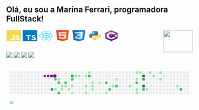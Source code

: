 ## Olá, eu sou a Marina Ferrari, programadora FullStack!
<!-- [![Anurag's GitHub stats](https://github-readme-stats.vercel.app/api?username=marinawhale)](https://github.com/anuraghazra/github-readme-stats) -->
<div style="display: inline_block" >
  <img align="center" alt="Rafa-Js" height="30" width="40" src="https://raw.githubusercontent.com/devicons/devicon/master/icons/javascript/javascript-plain.svg">
  <img align="center" alt="Rafa-Ts" height="30" width="40" src="https://raw.githubusercontent.com/devicons/devicon/master/icons/typescript/typescript-plain.svg">
  <img align="center" alt="Rafa-React" height="30" width="40" src="https://raw.githubusercontent.com/devicons/devicon/master/icons/react/react-original.svg">
  <img align="center" alt="Rafa-HTML" height="30" width="40" src="https://raw.githubusercontent.com/devicons/devicon/master/icons/html5/html5-original.svg">
  <img align="center" alt="Rafa-CSS" height="30" width="40" src="https://raw.githubusercontent.com/devicons/devicon/master/icons/css3/css3-original.svg">
  <img align="center" alt="Rafa-Python" height="30" width="40" src="https://raw.githubusercontent.com/devicons/devicon/master/icons/python/python-original.svg">
  <img align="center" alt="Rafa-Csharp" height="30" width="40" src="https://raw.githubusercontent.com/devicons/devicon/master/icons/csharp/csharp-original.svg">
  <!--img align="center" height="30" width="40" src="https://cdn.jsdelivr.net/gh/devicons/devicon@latest/icons/mysql/mysql-original.svg" />-->

  <img align="right" alt="" src="https://media1.giphy.com/media/v1.Y2lkPTc5MGI3NjExaDVjbXhhaHB0djBrempuczZkZmY0c2Vydjd2eTE0aDFvb2YyMnBqZiZlcD12MV9pbnRlcm5hbF9naWZfYnlfaWQmY3Q9cw/17pcy93hTM0MkRLh8R/giphy.gif" height="60" width="80">

</div>
  
  ##
 
<div> 
  <a href="https://www.instagram.com/mar_ina.ferrari" target="_blank"><img src="https://img.shields.io/badge/-Instagram-%23E4405F?style=for-the-badge&logo=instagram&logoColor=white" target="_blank"></a>
  <a href="https://www.linkedin.com/in/marina-ferrari-b10456244" target="_blank"><img src="https://img.shields.io/badge/-LinkedIn-%230077B5?style=for-the-badge&logo=linkedin&logoColor=white" target="_blank"></a>
  <a href="https://discord.gg/GkK5DrVe" target="_blank"><img src="https://img.shields.io/badge/Discord-7289DA?style=for-the-badge&logo=discord&logoColor=white" target="_blank"></a>
  <a href="mailto:marinaferrarim@gmail.com" target="_blank"><img src="https://img.shields.io/badge/Gmail-D14836?style=for-the-badge&logo=gmail&logoColor=white" target="_blank"></a> 
  
</div>

<svg viewBox="-16 -32 880 192" width="880" height="192" xmlns="http://www.w3.org/2000/svg"><style>@keyframes c0{2.87%{fill:var(--c1)}2.89%,to{fill:var(--ce)}}@keyframes c1{76.67%{fill:var(--c3)}76.69%,to{fill:var(--ce)}}@keyframes c2{4.78%{fill:var(--c1)}4.8%,to{fill:var(--ce)}}@keyframes c3{44.72%{fill:var(--c2)}44.74%,to{fill:var(--ce)}}@keyframes c4{9.26%{fill:var(--c1)}9.28%,to{fill:var(--ce)}}@keyframes c5{5.42%{fill:var(--c1)}5.44%,to{fill:var(--ce)}}@keyframes c6{44.08%{fill:var(--c2)}44.1%,to{fill:var(--ce)}}@keyframes c7{46.32%{fill:var(--c2)}46.34%,to{fill:var(--ce)}}@keyframes c8{6.38%{fill:var(--c1)}6.4%,to{fill:var(--ce)}}@keyframes c9{8.62%{fill:var(--c1)}8.64%,to{fill:var(--ce)}}@keyframes ca{43.44%{fill:var(--c2)}43.46%,to{fill:var(--ce)}}@keyframes cb{6.7%{fill:var(--c1)}6.72%,to{fill:var(--ce)}}@keyframes cc{7.98%{fill:var(--c1)}8%,to{fill:var(--ce)}}@keyframes cd{73.47%{fill:var(--c3)}73.49%,to{fill:var(--ce)}}@keyframes ce{42.48%{fill:var(--c2)}42.5%,to{fill:var(--ce)}}@keyframes cf{7.34%{fill:var(--c1)}7.36%,to{fill:var(--ce)}}@keyframes cg{11.81%{fill:var(--c1)}11.83%,to{fill:var(--ce)}}@keyframes ch{41.84%{fill:var(--c1)}41.86%,to{fill:var(--ce)}}@keyframes ci{41.52%{fill:var(--c1)}41.54%,to{fill:var(--ce)}}@keyframes cj{40.88%{fill:var(--c1)}40.9%,to{fill:var(--ce)}}@keyframes ck{13.73%{fill:var(--c1)}13.75%,to{fill:var(--ce)}}@keyframes cl{13.09%{fill:var(--c1)}13.11%,to{fill:var(--ce)}}@keyframes cm{40.25%{fill:var(--c1)}40.27%,to{fill:var(--ce)}}@keyframes cn{50.79%{fill:var(--c2)}50.81%,to{fill:var(--ce)}}@keyframes co{14.69%{fill:var(--c1)}14.71%,to{fill:var(--ce)}}@keyframes cp{14.37%{fill:var(--c1)}14.39%,to{fill:var(--ce)}}@keyframes cq{16.6%{fill:var(--c1)}16.62%,to{fill:var(--ce)}}@keyframes cr{15.33%{fill:var(--c1)}15.35%,to{fill:var(--ce)}}@keyframes cs{53.03%{fill:var(--c2)}53.05%,to{fill:var(--ce)}}@keyframes ct{18.2%{fill:var(--c1)}18.22%,to{fill:var(--ce)}}@keyframes cu{53.98%{fill:var(--c2)}54%,to{fill:var(--ce)}}@keyframes cv{19.48%{fill:var(--c1)}19.5%,to{fill:var(--ce)}}@keyframes cw{20.44%{fill:var(--c1)}20.46%,to{fill:var(--ce)}}@keyframes cx{54.94%{fill:var(--c2)}54.96%,to{fill:var(--ce)}}@keyframes cy{35.13%{fill:var(--c1)}35.15%,to{fill:var(--ce)}}@keyframes cz{22.99%{fill:var(--c1)}23.01%,to{fill:var(--ce)}}@keyframes c10{22.35%{fill:var(--c1)}22.37%,to{fill:var(--ce)}}@keyframes c11{57.18%{fill:var(--c2)}57.2%,to{fill:var(--ce)}}@keyframes c12{34.18%{fill:var(--c1)}34.2%,to{fill:var(--ce)}}@keyframes c13{33.86%{fill:var(--c1)}33.88%,to{fill:var(--ce)}}@keyframes c14{23.31%{fill:var(--c1)}23.33%,to{fill:var(--ce)}}@keyframes c15{86.57%{fill:var(--c4)}86.59%,to{fill:var(--ce)}}@keyframes c16{66.44%{fill:var(--c3)}66.46%,to{fill:var(--ce)}}@keyframes c17{85.61%{fill:var(--c4)}85.63%,to{fill:var(--ce)}}@keyframes c18{58.46%{fill:var(--c2)}58.48%,to{fill:var(--ce)}}@keyframes c19{32.58%{fill:var(--c1)}32.6%,to{fill:var(--ce)}}@keyframes c1a{24.27%{fill:var(--c1)}24.29%,to{fill:var(--ce)}}@keyframes c1b{24.91%{fill:var(--c1)}24.93%,to{fill:var(--ce)}}@keyframes c1c{25.87%{fill:var(--c1)}25.89%,to{fill:var(--ce)}}@keyframes c1d{27.15%{fill:var(--c1)}27.17%,to{fill:var(--ce)}}@keyframes c1e{29.38%{fill:var(--c1)}29.4%,to{fill:var(--ce)}}@keyframes c1f{61.97%{fill:var(--c2)}61.99%,to{fill:var(--ce)}}@keyframes u0{2.87%{transform:scale(0,1)}2.89%,4.78%{transform:scale(.03,1)}4.8%,5.42%{transform:scale(.06,1)}5.44%,6.38%{transform:scale(.09,1)}6.4%,6.7%{transform:scale(.11,1)}6.72%,7.34%{transform:scale(.14,1)}7.36%,7.98%{transform:scale(.17,1)}8%,8.62%{transform:scale(.2,1)}8.64%,9.26%{transform:scale(.23,1)}11.81%,9.28%{transform:scale(.26,1)}11.83%,13.09%{transform:scale(.29,1)}13.11%,13.73%{transform:scale(.31,1)}13.75%,14.37%{transform:scale(.34,1)}14.39%,14.69%{transform:scale(.37,1)}14.71%,15.33%{transform:scale(.4,1)}15.35%,16.6%{transform:scale(.43,1)}16.62%,18.2%{transform:scale(.46,1)}18.22%,19.48%{transform:scale(.49,1)}19.5%,20.44%{transform:scale(.51,1)}20.46%,22.35%{transform:scale(.54,1)}22.37%,22.99%{transform:scale(.57,1)}23.01%,23.31%{transform:scale(.6,1)}23.33%,24.27%{transform:scale(.63,1)}24.29%,24.91%{transform:scale(.66,1)}24.93%,25.87%{transform:scale(.69,1)}25.89%,27.15%{transform:scale(.71,1)}27.17%,29.38%{transform:scale(.74,1)}29.4%,32.58%{transform:scale(.77,1)}32.6%,33.86%{transform:scale(.8,1)}33.88%,34.18%{transform:scale(.83,1)}34.2%,35.13%{transform:scale(.86,1)}35.15%,40.25%{transform:scale(.89,1)}40.27%,40.88%{transform:scale(.91,1)}40.9%,41.52%{transform:scale(.94,1)}41.54%,41.84%{transform:scale(.97,1)}41.86%,to{transform:scale(1,1)}}@keyframes u1{42.48%{transform:scale(0,1)}42.5%,43.44%{transform:scale(.08,1)}43.46%,44.08%{transform:scale(.17,1)}44.1%,44.72%{transform:scale(.25,1)}44.74%,46.32%{transform:scale(.33,1)}46.34%,50.79%{transform:scale(.42,1)}50.81%,53.03%{transform:scale(.5,1)}53.05%,53.98%{transform:scale(.58,1)}54%,54.94%{transform:scale(.67,1)}54.96%,57.18%{transform:scale(.75,1)}57.2%,58.46%{transform:scale(.83,1)}58.48%,61.97%{transform:scale(.92,1)}61.99%,to{transform:scale(1,1)}}@keyframes u2{66.44%{transform:scale(0,1)}66.46%,73.47%{transform:scale(.33,1)}73.49%,76.67%{transform:scale(.67,1)}76.69%,to{transform:scale(1,1)}}@keyframes u3{85.61%{transform:scale(0,1)}85.63%,86.57%{transform:scale(.5,1)}86.59%,to{transform:scale(1,1)}}@keyframes s0{0%,99.68%{transform:translate(0,-16px)}.32%{transform:translate(0,0)}2.56%{transform:translate(112px,0)}2.88%{transform:translate(112px,16px)}5.11%{transform:translate(224px,16px)}44.41%,5.43%{transform:translate(224px,32px)}5.75%{transform:translate(240px,32px)}6.39%{transform:translate(240px,64px)}11.18%,7.35%{transform:translate(288px,64px)}7.67%{transform:translate(288px,80px)}9.27%{transform:translate(208px,80px)}9.58%{transform:translate(208px,64px)}11.82%{transform:translate(288px,96px)}13.1%{transform:translate(352px,96px)}13.74%{transform:translate(352px,64px)}14.38%,16.29%{transform:translate(384px,64px)}14.7%{transform:translate(384px,48px)}15.34%{transform:translate(416px,48px)}15.65%{transform:translate(416px,64px)}16.61%{transform:translate(384px,80px)}17.89%{transform:translate(448px,80px)}18.21%{transform:translate(448px,96px)}18.85%{transform:translate(480px,96px)}19.81%{transform:translate(480px,48px)}20.13%{transform:translate(496px,48px)}20.45%{transform:translate(496px,32px)}22.36%{transform:translate(592px,32px)}23%{transform:translate(592px,0)}24.6%{transform:translate(672px,0)}24.92%{transform:translate(672px,16px)}25.56%,26.84%{transform:translate(704px,16px)}25.88%{transform:translate(704px,0)}26.2%{transform:translate(720px,0)}26.52%{transform:translate(720px,16px)}27.16%{transform:translate(704px,32px)}28.75%{transform:translate(784px,32px)}29.39%{transform:translate(784px,64px)}32.27%{transform:translate(640px,64px)}32.91%{transform:translate(640px,96px)}33.87%{transform:translate(592px,96px)}34.5%,56.87%{transform:translate(592px,64px)}35.14%{transform:translate(560px,64px)}36.42%{transform:translate(560px,0)}40.58%{transform:translate(352px,0)}40.89%{transform:translate(352px,16px)}41.85%{transform:translate(304px,16px)}42.17%{transform:translate(304px,32px)}43.13%{transform:translate(256px,32px)}43.45%{transform:translate(256px,48px)}44.09%,45.37%{transform:translate(224px,48px)}44.73%{transform:translate(208px,32px)}45.05%{transform:translate(208px,48px)}46.33%{transform:translate(224px,96px)}49.2%{transform:translate(368px,96px)}50.8%{transform:translate(368px,16px)}52.4%{transform:translate(448px,16px)}53.04%{transform:translate(448px,48px)}53.35%{transform:translate(464px,48px)}53.99%{transform:translate(464px,80px)}54.63%{transform:translate(496px,80px)}54.95%{transform:translate(496px,64px)}57.19%{transform:translate(592px,48px)}57.51%{transform:translate(608px,48px)}58.15%{transform:translate(608px,80px)}61.98%{transform:translate(800px,80px)}62.94%{transform:translate(800px,32px)}66.77%{transform:translate(608px,32px)}67.09%{transform:translate(608px,16px)}75.4%{transform:translate(192px,16px)}76.68%{transform:translate(192px,80px)}85.3%{transform:translate(624px,80px)}86.58%{transform:translate(624px,16px)}97.44%{transform:translate(80px,16px)}97.76%{transform:translate(80px,0)}98.08%{transform:translate(64px,0)}98.4%{transform:translate(64px,-16px)}}@keyframes s1{0%,99.68%{transform:translate(16px,-16px)}.32%{transform:translate(0,-16px)}.64%{transform:translate(0,0)}2.88%{transform:translate(112px,0)}3.19%{transform:translate(112px,16px)}5.43%{transform:translate(224px,16px)}44.73%,5.75%{transform:translate(224px,32px)}6.07%{transform:translate(240px,32px)}6.71%{transform:translate(240px,64px)}11.5%,7.67%{transform:translate(288px,64px)}7.99%{transform:translate(288px,80px)}9.58%{transform:translate(208px,80px)}9.9%{transform:translate(208px,64px)}12.14%{transform:translate(288px,96px)}13.42%{transform:translate(352px,96px)}14.06%{transform:translate(352px,64px)}14.7%,16.61%{transform:translate(384px,64px)}15.02%{transform:translate(384px,48px)}15.65%{transform:translate(416px,48px)}15.97%{transform:translate(416px,64px)}16.93%{transform:translate(384px,80px)}18.21%{transform:translate(448px,80px)}18.53%{transform:translate(448px,96px)}19.17%{transform:translate(480px,96px)}20.13%{transform:translate(480px,48px)}20.45%{transform:translate(496px,48px)}20.77%{transform:translate(496px,32px)}22.68%{transform:translate(592px,32px)}23.32%{transform:translate(592px,0)}24.92%{transform:translate(672px,0)}25.24%{transform:translate(672px,16px)}25.88%,27.16%{transform:translate(704px,16px)}26.2%{transform:translate(704px,0)}26.52%{transform:translate(720px,0)}26.84%{transform:translate(720px,16px)}27.48%{transform:translate(704px,32px)}29.07%{transform:translate(784px,32px)}29.71%{transform:translate(784px,64px)}32.59%{transform:translate(640px,64px)}33.23%{transform:translate(640px,96px)}34.19%{transform:translate(592px,96px)}34.82%,57.19%{transform:translate(592px,64px)}35.46%{transform:translate(560px,64px)}36.74%{transform:translate(560px,0)}40.89%{transform:translate(352px,0)}41.21%{transform:translate(352px,16px)}42.17%{transform:translate(304px,16px)}42.49%{transform:translate(304px,32px)}43.45%{transform:translate(256px,32px)}43.77%{transform:translate(256px,48px)}44.41%,45.69%{transform:translate(224px,48px)}45.05%{transform:translate(208px,32px)}45.37%{transform:translate(208px,48px)}46.65%{transform:translate(224px,96px)}49.52%{transform:translate(368px,96px)}51.12%{transform:translate(368px,16px)}52.72%{transform:translate(448px,16px)}53.35%{transform:translate(448px,48px)}53.67%{transform:translate(464px,48px)}54.31%{transform:translate(464px,80px)}54.95%{transform:translate(496px,80px)}55.27%{transform:translate(496px,64px)}57.51%{transform:translate(592px,48px)}57.83%{transform:translate(608px,48px)}58.47%{transform:translate(608px,80px)}62.3%{transform:translate(800px,80px)}63.26%{transform:translate(800px,32px)}67.09%{transform:translate(608px,32px)}67.41%{transform:translate(608px,16px)}75.72%{transform:translate(192px,16px)}77%{transform:translate(192px,80px)}85.62%{transform:translate(624px,80px)}86.9%{transform:translate(624px,16px)}97.76%{transform:translate(80px,16px)}98.08%{transform:translate(80px,0)}98.4%{transform:translate(64px,0)}98.72%{transform:translate(64px,-16px)}}@keyframes s2{0%,99.68%{transform:translate(32px,-16px)}.64%{transform:translate(0,-16px)}.96%{transform:translate(0,0)}3.19%{transform:translate(112px,0)}3.51%{transform:translate(112px,16px)}5.75%{transform:translate(224px,16px)}45.05%,6.07%{transform:translate(224px,32px)}6.39%{transform:translate(240px,32px)}7.03%{transform:translate(240px,64px)}11.82%,7.99%{transform:translate(288px,64px)}8.31%{transform:translate(288px,80px)}9.9%{transform:translate(208px,80px)}10.22%{transform:translate(208px,64px)}12.46%{transform:translate(288px,96px)}13.74%{transform:translate(352px,96px)}14.38%{transform:translate(352px,64px)}15.02%,16.93%{transform:translate(384px,64px)}15.34%{transform:translate(384px,48px)}15.97%{transform:translate(416px,48px)}16.29%{transform:translate(416px,64px)}17.25%{transform:translate(384px,80px)}18.53%{transform:translate(448px,80px)}18.85%{transform:translate(448px,96px)}19.49%{transform:translate(480px,96px)}20.45%{transform:translate(480px,48px)}20.77%{transform:translate(496px,48px)}21.09%{transform:translate(496px,32px)}23%{transform:translate(592px,32px)}23.64%{transform:translate(592px,0)}25.24%{transform:translate(672px,0)}25.56%{transform:translate(672px,16px)}26.2%,27.48%{transform:translate(704px,16px)}26.52%{transform:translate(704px,0)}26.84%{transform:translate(720px,0)}27.16%{transform:translate(720px,16px)}27.8%{transform:translate(704px,32px)}29.39%{transform:translate(784px,32px)}30.03%{transform:translate(784px,64px)}32.91%{transform:translate(640px,64px)}33.55%{transform:translate(640px,96px)}34.5%{transform:translate(592px,96px)}35.14%,57.51%{transform:translate(592px,64px)}35.78%{transform:translate(560px,64px)}37.06%{transform:translate(560px,0)}41.21%{transform:translate(352px,0)}41.53%{transform:translate(352px,16px)}42.49%{transform:translate(304px,16px)}42.81%{transform:translate(304px,32px)}43.77%{transform:translate(256px,32px)}44.09%{transform:translate(256px,48px)}44.73%,46.01%{transform:translate(224px,48px)}45.37%{transform:translate(208px,32px)}45.69%{transform:translate(208px,48px)}46.96%{transform:translate(224px,96px)}49.84%{transform:translate(368px,96px)}51.44%{transform:translate(368px,16px)}53.04%{transform:translate(448px,16px)}53.67%{transform:translate(448px,48px)}53.99%{transform:translate(464px,48px)}54.63%{transform:translate(464px,80px)}55.27%{transform:translate(496px,80px)}55.59%{transform:translate(496px,64px)}57.83%{transform:translate(592px,48px)}58.15%{transform:translate(608px,48px)}58.79%{transform:translate(608px,80px)}62.62%{transform:translate(800px,80px)}63.58%{transform:translate(800px,32px)}67.41%{transform:translate(608px,32px)}67.73%{transform:translate(608px,16px)}76.04%{transform:translate(192px,16px)}77.32%{transform:translate(192px,80px)}85.94%{transform:translate(624px,80px)}87.22%{transform:translate(624px,16px)}98.08%{transform:translate(80px,16px)}98.4%{transform:translate(80px,0)}98.72%{transform:translate(64px,0)}99.04%{transform:translate(64px,-16px)}}@keyframes s3{0%,99.68%{transform:translate(48px,-16px)}.96%{transform:translate(0,-16px)}1.28%{transform:translate(0,0)}3.51%{transform:translate(112px,0)}3.83%{transform:translate(112px,16px)}6.07%{transform:translate(224px,16px)}45.37%,6.39%{transform:translate(224px,32px)}6.71%{transform:translate(240px,32px)}7.35%{transform:translate(240px,64px)}12.14%,8.31%{transform:translate(288px,64px)}8.63%{transform:translate(288px,80px)}10.22%{transform:translate(208px,80px)}10.54%{transform:translate(208px,64px)}12.78%{transform:translate(288px,96px)}14.06%{transform:translate(352px,96px)}14.7%{transform:translate(352px,64px)}15.34%,17.25%{transform:translate(384px,64px)}15.65%{transform:translate(384px,48px)}16.29%{transform:translate(416px,48px)}16.61%{transform:translate(416px,64px)}17.57%{transform:translate(384px,80px)}18.85%{transform:translate(448px,80px)}19.17%{transform:translate(448px,96px)}19.81%{transform:translate(480px,96px)}20.77%{transform:translate(480px,48px)}21.09%{transform:translate(496px,48px)}21.41%{transform:translate(496px,32px)}23.32%{transform:translate(592px,32px)}23.96%{transform:translate(592px,0)}25.56%{transform:translate(672px,0)}25.88%{transform:translate(672px,16px)}26.52%,27.8%{transform:translate(704px,16px)}26.84%{transform:translate(704px,0)}27.16%{transform:translate(720px,0)}27.48%{transform:translate(720px,16px)}28.12%{transform:translate(704px,32px)}29.71%{transform:translate(784px,32px)}30.35%{transform:translate(784px,64px)}33.23%{transform:translate(640px,64px)}33.87%{transform:translate(640px,96px)}34.82%{transform:translate(592px,96px)}35.46%,57.83%{transform:translate(592px,64px)}36.1%{transform:translate(560px,64px)}37.38%{transform:translate(560px,0)}41.53%{transform:translate(352px,0)}41.85%{transform:translate(352px,16px)}42.81%{transform:translate(304px,16px)}43.13%{transform:translate(304px,32px)}44.09%{transform:translate(256px,32px)}44.41%{transform:translate(256px,48px)}45.05%,46.33%{transform:translate(224px,48px)}45.69%{transform:translate(208px,32px)}46.01%{transform:translate(208px,48px)}47.28%{transform:translate(224px,96px)}50.16%{transform:translate(368px,96px)}51.76%{transform:translate(368px,16px)}53.35%{transform:translate(448px,16px)}53.99%{transform:translate(448px,48px)}54.31%{transform:translate(464px,48px)}54.95%{transform:translate(464px,80px)}55.59%{transform:translate(496px,80px)}55.91%{transform:translate(496px,64px)}58.15%{transform:translate(592px,48px)}58.47%{transform:translate(608px,48px)}59.11%{transform:translate(608px,80px)}62.94%{transform:translate(800px,80px)}63.9%{transform:translate(800px,32px)}67.73%{transform:translate(608px,32px)}68.05%{transform:translate(608px,16px)}76.36%{transform:translate(192px,16px)}77.64%{transform:translate(192px,80px)}86.26%{transform:translate(624px,80px)}87.54%{transform:translate(624px,16px)}98.4%{transform:translate(80px,16px)}98.72%{transform:translate(80px,0)}99.04%{transform:translate(64px,0)}99.36%{transform:translate(64px,-16px)}}:root{--cb:#1b1f230a;--cs:purple;--ce:#ebedf0;--c0:#ebedf0;--c1:#9be9a8;--c2:#40c463;--c3:#30a14e;--c4:#216e39}@media (prefers-color-scheme:dark){:root{--cb:#1b1f230a;--cs:purple;--ce:#161b22;--c1:#01311f;--c2:#034525;--c3:#0f6d31;--c4:#00c647}}.c{shape-rendering:geometricPrecision;rx:2;ry:2;fill:var(--ce);stroke-width:1px;stroke:var(--cb);animation:none 31300ms linear infinite}.c.c0{fill:var(--c1);animation-name:c0}.c.c1{fill:var(--c3);animation-name:c1}.c.c2{fill:var(--c1);animation-name:c2}.c.c3{fill:var(--c2);animation-name:c3}.c.c4,.c.c5{fill:var(--c1);animation-name:c4}.c.c5{animation-name:c5}.c.c6,.c.c7{fill:var(--c2);animation-name:c6}.c.c7{animation-name:c7}.c.c8,.c.c9{fill:var(--c1);animation-name:c8}.c.c9{animation-name:c9}.c.ca{fill:var(--c2);animation-name:ca}.c.cb,.c.cc{fill:var(--c1);animation-name:cb}.c.cc{animation-name:cc}.c.cd{fill:var(--c3);animation-name:cd}.c.ce{fill:var(--c2);animation-name:ce}.c.cf,.c.cg{fill:var(--c1);animation-name:cf}.c.cg{animation-name:cg}.c.ch,.c.ci,.c.cj{fill:var(--c1);animation-name:ch}.c.ci,.c.cj{animation-name:ci}.c.cj{animation-name:cj}.c.ck,.c.cl,.c.cm{fill:var(--c1);animation-name:ck}.c.cl,.c.cm{animation-name:cl}.c.cm{animation-name:cm}.c.cn{fill:var(--c2);animation-name:cn}.c.co{fill:var(--c1);animation-name:co}.c.cp,.c.cq,.c.cr{fill:var(--c1);animation-name:cp}.c.cq,.c.cr{animation-name:cq}.c.cr{animation-name:cr}.c.cs{fill:var(--c2);animation-name:cs}.c.ct{fill:var(--c1);animation-name:ct}.c.cu{fill:var(--c2);animation-name:cu}.c.cv,.c.cw{fill:var(--c1);animation-name:cv}.c.cw{animation-name:cw}.c.cx{fill:var(--c2);animation-name:cx}.c.c10,.c.cy,.c.cz{fill:var(--c1);animation-name:cy}.c.c10,.c.cz{animation-name:cz}.c.c10{animation-name:c10}.c.c11{fill:var(--c2);animation-name:c11}.c.c12,.c.c13,.c.c14{fill:var(--c1);animation-name:c12}.c.c13,.c.c14{animation-name:c13}.c.c14{animation-name:c14}.c.c15{fill:var(--c4);animation-name:c15}.c.c16{fill:var(--c3);animation-name:c16}.c.c17{fill:var(--c4);animation-name:c17}.c.c18{fill:var(--c2);animation-name:c18}.c.c19,.c.c1a,.c.c1b{fill:var(--c1);animation-name:c19}.c.c1a,.c.c1b{animation-name:c1a}.c.c1b{animation-name:c1b}.c.c1c,.c.c1d,.c.c1e{fill:var(--c1);animation-name:c1c}.c.c1d,.c.c1e{animation-name:c1d}.c.c1e{animation-name:c1e}.c.c1f{fill:var(--c2);animation-name:c1f}.s,.u{animation:none linear 31300ms infinite}.u,.u.u0{transform-origin:0 0}.u{transform:scale(0,1)}.u.u0{fill:var(--c1);animation-name:u0}.u.u1{fill:var(--c2);animation-name:u1;transform-origin:570.8px 0}.u.u2{fill:var(--c3);animation-name:u2;transform-origin:766.5px 0}.u.u3{fill:var(--c4);animation-name:u3;transform-origin:815.4px 0}.s{shape-rendering:geometricPrecision;fill:var(--cs)}.s.s0{transform:translate(0,-16px);animation-name:s0}.s.s1{transform:translate(16px,-16px);animation-name:s1}.s.s2{transform:translate(32px,-16px);animation-name:s2}.s.s3{transform:translate(48px,-16px);animation-name:s3}</style><rect class="c" x="2" y="2" width="12" height="12"/><rect class="c" x="2" y="18" width="12" height="12"/><rect class="c" x="2" y="34" width="12" height="12"/><rect class="c" x="2" y="50" width="12" height="12"/><rect class="c" x="2" y="66" width="12" height="12"/><rect class="c" x="2" y="82" width="12" height="12"/><rect class="c" x="2" y="98" width="12" height="12"/><rect class="c" x="18" y="2" width="12" height="12"/><rect class="c" x="18" y="18" width="12" height="12"/><rect class="c" x="18" y="34" width="12" height="12"/><rect class="c" x="18" y="50" width="12" height="12"/><rect class="c" x="18" y="66" width="12" height="12"/><rect class="c" x="18" y="82" width="12" height="12"/><rect class="c" x="18" y="98" width="12" height="12"/><rect class="c" x="34" y="2" width="12" height="12"/><rect class="c" x="34" y="18" width="12" height="12"/><rect class="c" x="34" y="34" width="12" height="12"/><rect class="c" x="34" y="50" width="12" height="12"/><rect class="c" x="34" y="66" width="12" height="12"/><rect class="c" x="34" y="82" width="12" height="12"/><rect class="c" x="34" y="98" width="12" height="12"/><rect class="c" x="50" y="2" width="12" height="12"/><rect class="c" x="50" y="18" width="12" height="12"/><rect class="c" x="50" y="34" width="12" height="12"/><rect class="c" x="50" y="50" width="12" height="12"/><rect class="c" x="50" y="66" width="12" height="12"/><rect class="c" x="50" y="82" width="12" height="12"/><rect class="c" x="50" y="98" width="12" height="12"/><rect class="c" x="66" y="2" width="12" height="12"/><rect class="c" x="66" y="18" width="12" height="12"/><rect class="c" x="66" y="34" width="12" height="12"/><rect class="c" x="66" y="50" width="12" height="12"/><rect class="c" x="66" y="66" width="12" height="12"/><rect class="c" x="66" y="82" width="12" height="12"/><rect class="c" x="66" y="98" width="12" height="12"/><rect class="c" x="82" y="2" width="12" height="12"/><rect class="c" x="82" y="18" width="12" height="12"/><rect class="c" x="82" y="34" width="12" height="12"/><rect class="c" x="82" y="50" width="12" height="12"/><rect class="c" x="82" y="66" width="12" height="12"/><rect class="c" x="82" y="82" width="12" height="12"/><rect class="c" x="82" y="98" width="12" height="12"/><rect class="c" x="98" y="2" width="12" height="12"/><rect class="c" x="98" y="18" width="12" height="12"/><rect class="c" x="98" y="34" width="12" height="12"/><rect class="c" x="98" y="50" width="12" height="12"/><rect class="c" x="98" y="66" width="12" height="12"/><rect class="c" x="98" y="82" width="12" height="12"/><rect class="c" x="98" y="98" width="12" height="12"/><rect class="c" x="114" y="2" width="12" height="12"/><rect class="c c0" x="114" y="18" width="12" height="12"/><rect class="c" x="114" y="34" width="12" height="12"/><rect class="c" x="114" y="50" width="12" height="12"/><rect class="c" x="114" y="66" width="12" height="12"/><rect class="c" x="114" y="82" width="12" height="12"/><rect class="c" x="114" y="98" width="12" height="12"/><rect class="c" x="130" y="2" width="12" height="12"/><rect class="c" x="130" y="18" width="12" height="12"/><rect class="c" x="130" y="34" width="12" height="12"/><rect class="c" x="130" y="50" width="12" height="12"/><rect class="c" x="130" y="66" width="12" height="12"/><rect class="c" x="130" y="82" width="12" height="12"/><rect class="c" x="130" y="98" width="12" height="12"/><rect class="c" x="146" y="2" width="12" height="12"/><rect class="c" x="146" y="18" width="12" height="12"/><rect class="c" x="146" y="34" width="12" height="12"/><rect class="c" x="146" y="50" width="12" height="12"/><rect class="c" x="146" y="66" width="12" height="12"/><rect class="c" x="146" y="82" width="12" height="12"/><rect class="c" x="146" y="98" width="12" height="12"/><rect class="c" x="162" y="2" width="12" height="12"/><rect class="c" x="162" y="18" width="12" height="12"/><rect class="c" x="162" y="34" width="12" height="12"/><rect class="c" x="162" y="50" width="12" height="12"/><rect class="c" x="162" y="66" width="12" height="12"/><rect class="c" x="162" y="82" width="12" height="12"/><rect class="c" x="162" y="98" width="12" height="12"/><rect class="c" x="178" y="2" width="12" height="12"/><rect class="c" x="178" y="18" width="12" height="12"/><rect class="c" x="178" y="34" width="12" height="12"/><rect class="c" x="178" y="50" width="12" height="12"/><rect class="c" x="178" y="66" width="12" height="12"/><rect class="c" x="178" y="82" width="12" height="12"/><rect class="c" x="178" y="98" width="12" height="12"/><rect class="c" x="194" y="2" width="12" height="12"/><rect class="c" x="194" y="18" width="12" height="12"/><rect class="c" x="194" y="34" width="12" height="12"/><rect class="c" x="194" y="50" width="12" height="12"/><rect class="c" x="194" y="66" width="12" height="12"/><rect class="c c1" x="194" y="82" width="12" height="12"/><rect class="c" x="194" y="98" width="12" height="12"/><rect class="c" x="210" y="2" width="12" height="12"/><rect class="c c2" x="210" y="18" width="12" height="12"/><rect class="c c3" x="210" y="34" width="12" height="12"/><rect class="c" x="210" y="50" width="12" height="12"/><rect class="c" x="210" y="66" width="12" height="12"/><rect class="c c4" x="210" y="82" width="12" height="12"/><rect class="c" x="210" y="98" width="12" height="12"/><rect class="c" x="226" y="2" width="12" height="12"/><rect class="c" x="226" y="18" width="12" height="12"/><rect class="c c5" x="226" y="34" width="12" height="12"/><rect class="c c6" x="226" y="50" width="12" height="12"/><rect class="c" x="226" y="66" width="12" height="12"/><rect class="c" x="226" y="82" width="12" height="12"/><rect class="c c7" x="226" y="98" width="12" height="12"/><rect class="c" x="242" y="2" width="12" height="12"/><rect class="c" x="242" y="18" width="12" height="12"/><rect class="c" x="242" y="34" width="12" height="12"/><rect class="c" x="242" y="50" width="12" height="12"/><rect class="c c8" x="242" y="66" width="12" height="12"/><rect class="c c9" x="242" y="82" width="12" height="12"/><rect class="c" x="242" y="98" width="12" height="12"/><rect class="c" x="258" y="2" width="12" height="12"/><rect class="c" x="258" y="18" width="12" height="12"/><rect class="c" x="258" y="34" width="12" height="12"/><rect class="c ca" x="258" y="50" width="12" height="12"/><rect class="c cb" x="258" y="66" width="12" height="12"/><rect class="c" x="258" y="82" width="12" height="12"/><rect class="c" x="258" y="98" width="12" height="12"/><rect class="c" x="274" y="2" width="12" height="12"/><rect class="c" x="274" y="18" width="12" height="12"/><rect class="c" x="274" y="34" width="12" height="12"/><rect class="c" x="274" y="50" width="12" height="12"/><rect class="c" x="274" y="66" width="12" height="12"/><rect class="c cc" x="274" y="82" width="12" height="12"/><rect class="c" x="274" y="98" width="12" height="12"/><rect class="c" x="290" y="2" width="12" height="12"/><rect class="c cd" x="290" y="18" width="12" height="12"/><rect class="c ce" x="290" y="34" width="12" height="12"/><rect class="c" x="290" y="50" width="12" height="12"/><rect class="c cf" x="290" y="66" width="12" height="12"/><rect class="c" x="290" y="82" width="12" height="12"/><rect class="c cg" x="290" y="98" width="12" height="12"/><rect class="c" x="306" y="2" width="12" height="12"/><rect class="c ch" x="306" y="18" width="12" height="12"/><rect class="c" x="306" y="34" width="12" height="12"/><rect class="c" x="306" y="50" width="12" height="12"/><rect class="c" x="306" y="66" width="12" height="12"/><rect class="c" x="306" y="82" width="12" height="12"/><rect class="c" x="306" y="98" width="12" height="12"/><rect class="c" x="322" y="2" width="12" height="12"/><rect class="c ci" x="322" y="18" width="12" height="12"/><rect class="c" x="322" y="34" width="12" height="12"/><rect class="c" x="322" y="50" width="12" height="12"/><rect class="c" x="322" y="66" width="12" height="12"/><rect class="c" x="322" y="82" width="12" height="12"/><rect class="c" x="322" y="98" width="12" height="12"/><rect class="c" x="338" y="2" width="12" height="12"/><rect class="c" x="338" y="18" width="12" height="12"/><rect class="c" x="338" y="34" width="12" height="12"/><rect class="c" x="338" y="50" width="12" height="12"/><rect class="c" x="338" y="66" width="12" height="12"/><rect class="c" x="338" y="82" width="12" height="12"/><rect class="c" x="338" y="98" width="12" height="12"/><rect class="c" x="354" y="2" width="12" height="12"/><rect class="c cj" x="354" y="18" width="12" height="12"/><rect class="c" x="354" y="34" width="12" height="12"/><rect class="c" x="354" y="50" width="12" height="12"/><rect class="c ck" x="354" y="66" width="12" height="12"/><rect class="c" x="354" y="82" width="12" height="12"/><rect class="c cl" x="354" y="98" width="12" height="12"/><rect class="c cm" x="370" y="2" width="12" height="12"/><rect class="c cn" x="370" y="18" width="12" height="12"/><rect class="c" x="370" y="34" width="12" height="12"/><rect class="c" x="370" y="50" width="12" height="12"/><rect class="c" x="370" y="66" width="12" height="12"/><rect class="c" x="370" y="82" width="12" height="12"/><rect class="c" x="370" y="98" width="12" height="12"/><rect class="c" x="386" y="2" width="12" height="12"/><rect class="c" x="386" y="18" width="12" height="12"/><rect class="c" x="386" y="34" width="12" height="12"/><rect class="c co" x="386" y="50" width="12" height="12"/><rect class="c cp" x="386" y="66" width="12" height="12"/><rect class="c cq" x="386" y="82" width="12" height="12"/><rect class="c" x="386" y="98" width="12" height="12"/><rect class="c" x="402" y="2" width="12" height="12"/><rect class="c" x="402" y="18" width="12" height="12"/><rect class="c" x="402" y="34" width="12" height="12"/><rect class="c" x="402" y="50" width="12" height="12"/><rect class="c" x="402" y="66" width="12" height="12"/><rect class="c" x="402" y="82" width="12" height="12"/><rect class="c" x="402" y="98" width="12" height="12"/><rect class="c" x="418" y="2" width="12" height="12"/><rect class="c" x="418" y="18" width="12" height="12"/><rect class="c" x="418" y="34" width="12" height="12"/><rect class="c cr" x="418" y="50" width="12" height="12"/><rect class="c" x="418" y="66" width="12" height="12"/><rect class="c" x="418" y="82" width="12" height="12"/><rect class="c" x="418" y="98" width="12" height="12"/><rect class="c" x="434" y="2" width="12" height="12"/><rect class="c" x="434" y="18" width="12" height="12"/><rect class="c" x="434" y="34" width="12" height="12"/><rect class="c" x="434" y="50" width="12" height="12"/><rect class="c" x="434" y="66" width="12" height="12"/><rect class="c" x="434" y="82" width="12" height="12"/><rect class="c" x="434" y="98" width="12" height="12"/><rect class="c" x="450" y="2" width="12" height="12"/><rect class="c" x="450" y="18" width="12" height="12"/><rect class="c" x="450" y="34" width="12" height="12"/><rect class="c cs" x="450" y="50" width="12" height="12"/><rect class="c" x="450" y="66" width="12" height="12"/><rect class="c" x="450" y="82" width="12" height="12"/><rect class="c ct" x="450" y="98" width="12" height="12"/><rect class="c" x="466" y="2" width="12" height="12"/><rect class="c" x="466" y="18" width="12" height="12"/><rect class="c" x="466" y="34" width="12" height="12"/><rect class="c" x="466" y="50" width="12" height="12"/><rect class="c" x="466" y="66" width="12" height="12"/><rect class="c cu" x="466" y="82" width="12" height="12"/><rect class="c" x="466" y="98" width="12" height="12"/><rect class="c" x="482" y="2" width="12" height="12"/><rect class="c" x="482" y="18" width="12" height="12"/><rect class="c" x="482" y="34" width="12" height="12"/><rect class="c" x="482" y="50" width="12" height="12"/><rect class="c cv" x="482" y="66" width="12" height="12"/><rect class="c" x="482" y="82" width="12" height="12"/><rect class="c" x="482" y="98" width="12" height="12"/><rect class="c" x="498" y="2" width="12" height="12"/><rect class="c" x="498" y="18" width="12" height="12"/><rect class="c cw" x="498" y="34" width="12" height="12"/><rect class="c" x="498" y="50" width="12" height="12"/><rect class="c cx" x="498" y="66" width="12" height="12"/><rect class="c" x="498" y="82" width="12" height="12"/><rect class="c" x="498" y="98" width="12" height="12"/><rect class="c" x="514" y="2" width="12" height="12"/><rect class="c" x="514" y="18" width="12" height="12"/><rect class="c" x="514" y="34" width="12" height="12"/><rect class="c" x="514" y="50" width="12" height="12"/><rect class="c" x="514" y="66" width="12" height="12"/><rect class="c" x="514" y="82" width="12" height="12"/><rect class="c" x="514" y="98" width="12" height="12"/><rect class="c" x="530" y="2" width="12" height="12"/><rect class="c" x="530" y="18" width="12" height="12"/><rect class="c" x="530" y="34" width="12" height="12"/><rect class="c" x="530" y="50" width="12" height="12"/><rect class="c" x="530" y="66" width="12" height="12"/><rect class="c" x="530" y="82" width="12" height="12"/><rect class="c" x="530" y="98" width="12" height="12"/><rect class="c" x="546" y="2" width="12" height="12"/><rect class="c" x="546" y="18" width="12" height="12"/><rect class="c" x="546" y="34" width="12" height="12"/><rect class="c" x="546" y="50" width="12" height="12"/><rect class="c" x="546" y="66" width="12" height="12"/><rect class="c" x="546" y="82" width="12" height="12"/><rect class="c" x="546" y="98" width="12" height="12"/><rect class="c" x="562" y="2" width="12" height="12"/><rect class="c" x="562" y="18" width="12" height="12"/><rect class="c" x="562" y="34" width="12" height="12"/><rect class="c" x="562" y="50" width="12" height="12"/><rect class="c cy" x="562" y="66" width="12" height="12"/><rect class="c" x="562" y="82" width="12" height="12"/><rect class="c" x="562" y="98" width="12" height="12"/><rect class="c" x="578" y="2" width="12" height="12"/><rect class="c" x="578" y="18" width="12" height="12"/><rect class="c" x="578" y="34" width="12" height="12"/><rect class="c" x="578" y="50" width="12" height="12"/><rect class="c" x="578" y="66" width="12" height="12"/><rect class="c" x="578" y="82" width="12" height="12"/><rect class="c" x="578" y="98" width="12" height="12"/><rect class="c cz" x="594" y="2" width="12" height="12"/><rect class="c" x="594" y="18" width="12" height="12"/><rect class="c c10" x="594" y="34" width="12" height="12"/><rect class="c c11" x="594" y="50" width="12" height="12"/><rect class="c" x="594" y="66" width="12" height="12"/><rect class="c c12" x="594" y="82" width="12" height="12"/><rect class="c c13" x="594" y="98" width="12" height="12"/><rect class="c c14" x="610" y="2" width="12" height="12"/><rect class="c" x="610" y="18" width="12" height="12"/><rect class="c" x="610" y="34" width="12" height="12"/><rect class="c" x="610" y="50" width="12" height="12"/><rect class="c" x="610" y="66" width="12" height="12"/><rect class="c" x="610" y="82" width="12" height="12"/><rect class="c" x="610" y="98" width="12" height="12"/><rect class="c" x="626" y="2" width="12" height="12"/><rect class="c c15" x="626" y="18" width="12" height="12"/><rect class="c c16" x="626" y="34" width="12" height="12"/><rect class="c" x="626" y="50" width="12" height="12"/><rect class="c c17" x="626" y="66" width="12" height="12"/><rect class="c c18" x="626" y="82" width="12" height="12"/><rect class="c" x="626" y="98" width="12" height="12"/><rect class="c" x="642" y="2" width="12" height="12"/><rect class="c" x="642" y="18" width="12" height="12"/><rect class="c" x="642" y="34" width="12" height="12"/><rect class="c" x="642" y="50" width="12" height="12"/><rect class="c" x="642" y="66" width="12" height="12"/><rect class="c c19" x="642" y="82" width="12" height="12"/><rect class="c" x="642" y="98" width="12" height="12"/><rect class="c c1a" x="658" y="2" width="12" height="12"/><rect class="c" x="658" y="18" width="12" height="12"/><rect class="c" x="658" y="34" width="12" height="12"/><rect class="c" x="658" y="50" width="12" height="12"/><rect class="c" x="658" y="66" width="12" height="12"/><rect class="c" x="658" y="82" width="12" height="12"/><rect class="c" x="658" y="98" width="12" height="12"/><rect class="c" x="674" y="2" width="12" height="12"/><rect class="c c1b" x="674" y="18" width="12" height="12"/><rect class="c" x="674" y="34" width="12" height="12"/><rect class="c" x="674" y="50" width="12" height="12"/><rect class="c" x="674" y="66" width="12" height="12"/><rect class="c" x="674" y="82" width="12" height="12"/><rect class="c" x="674" y="98" width="12" height="12"/><rect class="c" x="690" y="2" width="12" height="12"/><rect class="c" x="690" y="18" width="12" height="12"/><rect class="c" x="690" y="34" width="12" height="12"/><rect class="c" x="690" y="50" width="12" height="12"/><rect class="c" x="690" y="66" width="12" height="12"/><rect class="c" x="690" y="82" width="12" height="12"/><rect class="c" x="690" y="98" width="12" height="12"/><rect class="c c1c" x="706" y="2" width="12" height="12"/><rect class="c" x="706" y="18" width="12" height="12"/><rect class="c c1d" x="706" y="34" width="12" height="12"/><rect class="c" x="706" y="50" width="12" height="12"/><rect class="c" x="706" y="66" width="12" height="12"/><rect class="c" x="706" y="82" width="12" height="12"/><rect class="c" x="706" y="98" width="12" height="12"/><rect class="c" x="722" y="2" width="12" height="12"/><rect class="c" x="722" y="18" width="12" height="12"/><rect class="c" x="722" y="34" width="12" height="12"/><rect class="c" x="722" y="50" width="12" height="12"/><rect class="c" x="722" y="66" width="12" height="12"/><rect class="c" x="722" y="82" width="12" height="12"/><rect class="c" x="722" y="98" width="12" height="12"/><rect class="c" x="738" y="2" width="12" height="12"/><rect class="c" x="738" y="18" width="12" height="12"/><rect class="c" x="738" y="34" width="12" height="12"/><rect class="c" x="738" y="50" width="12" height="12"/><rect class="c" x="738" y="66" width="12" height="12"/><rect class="c" x="738" y="82" width="12" height="12"/><rect class="c" x="738" y="98" width="12" height="12"/><rect class="c" x="754" y="2" width="12" height="12"/><rect class="c" x="754" y="18" width="12" height="12"/><rect class="c" x="754" y="34" width="12" height="12"/><rect class="c" x="754" y="50" width="12" height="12"/><rect class="c" x="754" y="66" width="12" height="12"/><rect class="c" x="754" y="82" width="12" height="12"/><rect class="c" x="754" y="98" width="12" height="12"/><rect class="c" x="770" y="2" width="12" height="12"/><rect class="c" x="770" y="18" width="12" height="12"/><rect class="c" x="770" y="34" width="12" height="12"/><rect class="c" x="770" y="50" width="12" height="12"/><rect class="c" x="770" y="66" width="12" height="12"/><rect class="c" x="770" y="82" width="12" height="12"/><rect class="c" x="770" y="98" width="12" height="12"/><rect class="c" x="786" y="2" width="12" height="12"/><rect class="c" x="786" y="18" width="12" height="12"/><rect class="c" x="786" y="34" width="12" height="12"/><rect class="c" x="786" y="50" width="12" height="12"/><rect class="c c1e" x="786" y="66" width="12" height="12"/><rect class="c" x="786" y="82" width="12" height="12"/><rect class="c" x="786" y="98" width="12" height="12"/><rect class="c" x="802" y="2" width="12" height="12"/><rect class="c" x="802" y="18" width="12" height="12"/><rect class="c" x="802" y="34" width="12" height="12"/><rect class="c" x="802" y="50" width="12" height="12"/><rect class="c" x="802" y="66" width="12" height="12"/><rect class="c c1f" x="802" y="82" width="12" height="12"/><rect class="c" x="802" y="98" width="12" height="12"/><rect class="c" x="818" y="2" width="12" height="12"/><rect class="c" x="818" y="18" width="12" height="12"/><rect class="c" x="818" y="34" width="12" height="12"/><rect class="c" x="818" y="50" width="12" height="12"/><rect class="c" x="818" y="66" width="12" height="12"/><rect class="c" x="818" y="82" width="12" height="12"/><rect class="c" x="818" y="98" width="12" height="12"/><rect class="c" x="834" y="2" width="12" height="12"/><rect class="c" x="834" y="18" width="12" height="12"/><rect class="c" x="834" y="34" width="12" height="12"/><rect class="c" x="834" y="50" width="12" height="12"/><rect class="c" x="834" y="66" width="12" height="12"/><rect class="c" x="834" y="82" width="12" height="12"/><rect class="c" x="834" y="98" width="12" height="12"/><rect class="u u0" height="12" width="571.4" x="0.0" y="144"/><rect class="u u1" height="12" width="196.3" x="570.8" y="144"/><rect class="u u2" height="12" width="49.5" x="766.5" y="144"/><rect class="u u3" height="12" width="33.2" x="815.4" y="144"/><rect class="s s0" x="0.8" y="0.8" width="14.4" height="14.4" rx="4.5" ry="4.5"/><rect class="s s1" x="1.8" y="1.8" width="12.3" height="12.3" rx="4.1" ry="4.1"/><rect class="s s2" x="2.6" y="2.6" width="10.8" height="10.8" rx="3.6" ry="3.6"/><rect class="s s3" x="3.0" y="3.0" width="9.9" height="9.9" rx="3.3" ry="3.3"/></svg>

<!--<picture>
  <source media="(prefers-color-scheme: dark)" srcset="https://raw.githubusercontent.com/marinawhale/marinawhale/output/github-contribution-grid-snake-dark.svg">
  <source media="(prefers-color-scheme: light)" srcset="https://raw.githubusercontent.com/marinawhale/marinawhale/output/github-contribution-grid-snake.svg">
  <img alt="github contribution grid snake animation" src="https://raw.githubusercontent.com/YoumarinawhalerUser/marinawhale/output/github-contribution-grid-snake.svg">
</picture>


<!--![Snake animation](https://github.com/marinawhale/marinawhale/blob/output/github-contribution-grid-snake.svg)-->
